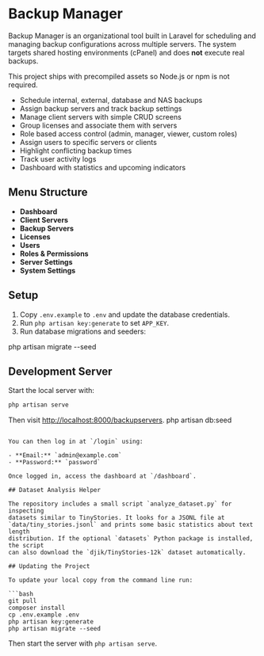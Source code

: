 # Backup Manager

Backup Manager is an organizational tool built in Laravel for scheduling and managing backup configurations across multiple servers. The system targets shared hosting environments (cPanel) and does **not** execute real backups.

This project ships with precompiled assets so Node.js or npm is not required.


- Schedule internal, external, database and NAS backups
- Assign backup servers and track backup settings
- Manage client servers with simple CRUD screens
- Group licenses and associate them with servers
- Role based access control (admin, manager, viewer, custom roles)
- Assign users to specific servers or clients
- Highlight conflicting backup times
- Track user activity logs
- Dashboard with statistics and upcoming indicators

## Menu Structure

- **Dashboard**
- **Client Servers**
- **Backup Servers**
- **Licenses**
- **Users**
- **Roles & Permissions**
- **Server Settings**
- **System Settings**

## Setup
1. Copy `.env.example` to `.env` and update the database credentials.
2. Run `php artisan key:generate` to set `APP_KEY`.
3. Run database migrations and seeders:

php artisan migrate --seed
## Development Server

Start the local server with:
```bash
php artisan serve
```
Then visit <http://localhost:8000/backupservers>.
php artisan db:seed
```

You can then log in at `/login` using:

- **Email:** `admin@example.com`
- **Password:** `password`

Once logged in, access the dashboard at `/dashboard`.

## Dataset Analysis Helper

The repository includes a small script `analyze_dataset.py` for inspecting
datasets similar to TinyStories. It looks for a JSONL file at
`data/tiny_stories.jsonl` and prints some basic statistics about text length
distribution. If the optional `datasets` Python package is installed, the script
can also download the `djik/TinyStories-12k` dataset automatically.

## Updating the Project

To update your local copy from the command line run:

```bash
git pull
composer install
cp .env.example .env
php artisan key:generate
php artisan migrate --seed
```

Then start the server with `php artisan serve`.
